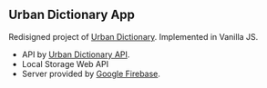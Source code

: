 ## Urban Dictionary App

Redisigned project of [Urban Dictionary](https://www.urbandictionary.com/).
Implemented in Vanilla JS.

 - API by [Urban Dictionary API](https://github.com/zdict/zdict/wiki/Urban-dictionary-API-documentation).
 - Local Storage Web API
 - Server provided by [Google Firebase](https://firebase.google.com/).
